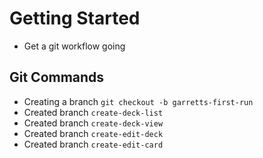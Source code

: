 # Getting Started

- Get a git workflow going

## Git Commands
- Creating a branch `git checkout -b garretts-first-run`
- Created branch `create-deck-list`
- Created branch `create-deck-view`
- Created branch `create-edit-deck`
- Created branch `create-edit-card`
